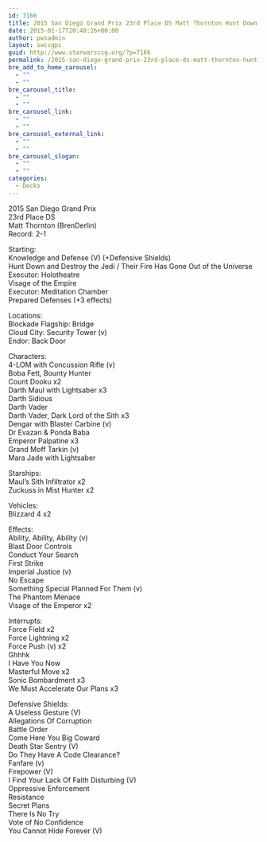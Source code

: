 ```yaml
---
id: 7166
title: 2015 San Diego Grand Prix 23rd Place DS Matt Thornton Hunt Down
date: 2015-01-17T20:48:26+00:00
author: pwsadmin
layout: swccgpc
guid: http://www.starwarsccg.org/?p=7166
permalink: /2015-san-diego-grand-prix-23rd-place-ds-matt-thornton-hunt-down/
bre_add_to_home_carousel:
  - ""
  - ""
bre_carousel_title:
  - ""
  - ""
bre_carousel_link:
  - ""
  - ""
bre_carousel_external_link:
  - ""
  - ""
bre_carousel_slogan:
  - ""
  - ""
categories:
  - Decks
---
```

2015 San Diego Grand Prix  
23rd Place DS  
Matt Thornton (BrenDerlin)  
Record: 2-1

Starting:  
Knowledge and Defense (V) (+Defensive Shields)  
Hunt Down and Destroy the Jedi / Their Fire Has Gone Out of the Universe  
Executor: Holotheatre  
Visage of the Empire  
Executor: Meditation Chamber  
Prepared Defenses (+3 effects)

Locations:  
Blockade Flagship: Bridge  
Cloud City: Security Tower (v)  
Endor: Back Door

Characters:  
4-LOM with Concussion Rifle (v)  
Boba Fett, Bounty Hunter  
Count Dooku x2  
Darth Maul with Lightsaber x3  
Darth Sidious  
Darth Vader  
Darth Vader, Dark Lord of the Sith x3  
Dengar with Blaster Carbine (v)  
Dr Evazan & Ponda Baba  
Emperor Palpatine x3  
Grand Moff Tarkin (v)  
Mara Jade with Lightsaber

Starships:  
Maul&#8217;s Sith Infiltrator x2  
Zuckuss in Mist Hunter x2

Vehicles:  
Blizzard 4 x2

Effects:  
Ability, Ability, Ability (v)  
Blast Door Controls  
Conduct Your Search  
First Strike  
Imperial Justice (v)  
No Escape  
Something Special Planned For Them (v)  
The Phantom Menace  
Visage of the Emperor x2

Interrupts:  
Force Field x2  
Force Lightning x2  
Force Push (v) x2  
Ghhhk  
I Have You Now  
Masterful Move x2  
Sonic Bombardment x3  
We Must Accelerate Our Plans x3

Defensive Shields:  
A Useless Gesture (V)  
Allegations Of Corruption  
Battle Order  
Come Here You Big Coward  
Death Star Sentry (V)  
Do They Have A Code Clearance?  
Fanfare (v)  
Firepower (V)  
I Find Your Lack Of Faith Disturbing (V)  
Oppressive Enforcement  
Resistance  
Secret Plans  
There Is No Try  
Vote of No Confidence  
You Cannot Hide Forever (V)